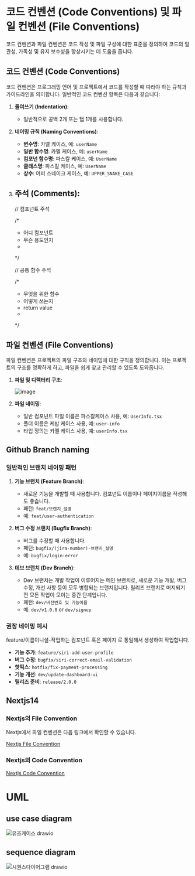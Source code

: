 # 코드 컨벤션 (Code Conventions) 및 파일 컨벤션 (File Conventions)

코드 컨벤션과 파일 컨벤션은 코드 작성 및 파일 구성에 대한 표준을 정의하여 코드의 일관성, 가독성 및 유지 보수성을 향상시키는 데 도움을 줍니다.

## 코드 컨벤션 (Code Conventions)

코드 컨벤션은 프로그래밍 언어 및 프로젝트에서 코드를 작성할 때 따라야 하는 규칙과 가이드라인을 의미합니다. 일반적인 코드 컨벤션 항목은 다음과 같습니다:

1. **들여쓰기 (Indentation)**:

   - 일반적으로 공백 2개 또는 탭 1개를 사용합니다.

2. **네이밍 규칙 (Naming Conventions)**:

   - **변수명**: 카멜 케이스, 예: `userName`
   - **일반 함수명**: 카멜 케이스, 예: `userName`
   - **컴포넌 함수명**: 파스칼 케이스, 예: `UserName`
   - **클래스명**: 파스칼 케이스, 예: `UserName`
   - **상수**: 어퍼 스네이크 케이스, 예: `UPPER_SNAKE_CASE`

3. **주석 (Comments)**:
   -
   // 컴포넌트 주석
   
   /*
   * 어디 컴포넌트
   * 무슨 용도인지
   * 
   */
   
   // 공통 함수 주석
   
   /*
   * 무엇을 위한 함수
   * 어떻게 쓰는지
   * return value
   * 
   */ 

## 파일 컨벤션 (File Conventions)

파일 컨벤션은 프로젝트의 파일 구조와 네이밍에 대한 규칙을 정의합니다. 이는 프로젝트의 구조를 명확하게 하고, 파일을 쉽게 찾고 관리할 수 있도록 도와줍니다.

1. **파일 및 디렉터리 구조**:

   ![image](https://github.com/user-attachments/assets/bfaf96ef-1ca1-4613-b485-857b331ffbdb)


2. **파일 네이밍**:

   - 일반 컴포넌트 파일 이름은 파스칼케이스 사용, 예: `UserInfo.tsx`
   - 폴더 이름은 케밥 케이스 사용, 예: `user-info`
   - 타입 정의는 카멜 케이스 사용, 예: `userInfo.tsx`

## Github Branch naming

### 일반적인 브랜치 네이밍 패턴

1. **기능 브랜치 (Feature Branch)**:

   - 새로운 기능을 개발할 때 사용합니다. 컴포넌트 이름이나 페이지이름을 작성해도 좋습니다.
   - 패턴: `feat/브랜치_설명`
   - 예: `feat/user-authentication`

2. **버그 수정 브랜치 (Bugfix Branch)**:

   - 버그를 수정할 때 사용합니다.
   - 패턴: `bugfix/(jira-number)-브랜치_설명`
   - 예: `bugfix/login-error`

4. **데브 브랜치 (Dev Branch)**:

   - Dev 브랜치는 개발 작업이 이루어지는 메인 브랜치로, 새로운 기능 개발, 버그 수정, 개선 사항 등이 모두 병합되는 브랜치입니다. 릴리즈 브랜치로 머지되기 전 모든 작업이 모이는 중간 단계입니다.
   - 패턴: `dev/버전번호 및 기능이름`
   - 예: `dev/v1.0.0` or `dev/signup`


### 권장 네이밍 예시

feature/이름이니셜-작업하는 컴포넌트 혹은 페이지 로 통일해서 생성하여 작업합니다.

- **기능 추가**: `feature/siri-add-user-profile`
- **버그 수정**: `bugfix/siri-correct-email-validation`
- **핫픽스**: `hotfix/fix-payment-processing`
- **기능 개선**: `dev/update-dashboard-ui`
- **릴리즈 준비**: `release/2.0.0`


## Nextjs14

### Nextjs의 File Convention

Nextjs에서 파일 컨벤션은 다음 링크에서 확인할 수 있습니다.

[Nextjs File Convention](https://nextjs.org/docs/app/api-reference/file-conventions)

### Nextjs의 Code Convention

[Nextjs Code Convention](https://github.com/dwarvesf/nextjs-boilerplate/blob/master/docs/CODE_STYLE.md?plain=1)

# UML

## use case diagram
![유즈케이스 drawio](https://github.com/user-attachments/assets/6a1fa2ea-9eed-47ee-a619-e2ec2b3d5807)

## sequence diagram
![시퀀스다이어그램 drawio](https://github.com/user-attachments/assets/6412ec80-f854-4112-a309-0d84c2fd0d95)

